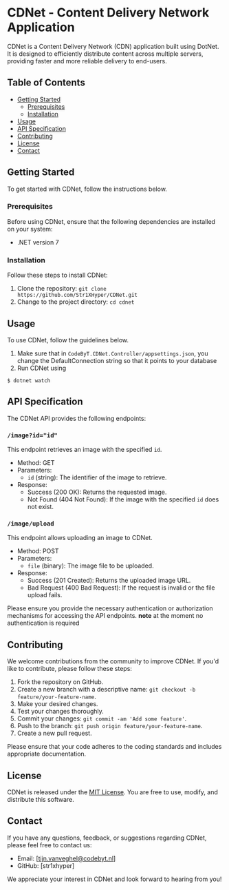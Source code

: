 # CDNet - Content Delivery Network Application

CDNet is a Content Delivery Network (CDN) application built using DotNet. It is designed to efficiently distribute content across multiple servers, providing faster and more reliable delivery to end-users.

## Table of Contents

- [Getting Started](#getting-started)
  - [Prerequisites](#prerequisites)
  - [Installation](#installation)
- [Usage](#usage)
- [API Specification](#api-specification)
- [Contributing](#contributing)
- [License](#license)
- [Contact](#contact)

## Getting Started

To get started with CDNet, follow the instructions below.

### Prerequisites

Before using CDNet, ensure that the following dependencies are installed on your system:

- .NET version 7

### Installation

Follow these steps to install CDNet:

1. Clone the repository: `git clone https://github.com/Str1XHyper/CDNet.git`
2. Change to the project directory: `cd cdnet`

## Usage

To use CDNet, follow the guidelines below.

1. Make sure that in `CodeByT.CDNet.Controller/appsettings.json`, you change the DefaultConnection string so that it points to your database
2. Run CDNet using

```shell
$ dotnet watch
```

## API Specification

The CDNet API provides the following endpoints:

### `/image?id="id"`

This endpoint retrieves an image with the specified `id`.

- Method: GET
- Parameters:
  - `id` (string): The identifier of the image to retrieve.
- Response:
  - Success (200 OK): Returns the requested image.
  - Not Found (404 Not Found): If the image with the specified `id` does not exist.

### `/image/upload`

This endpoint allows uploading an image to CDNet.

- Method: POST
- Parameters:
  - `file` (binary): The image file to be uploaded.
- Response:
  - Success (201 Created): Returns the uploaded image URL.
  - Bad Request (400 Bad Request): If the request is invalid or the file upload fails.

Please ensure you provide the necessary authentication or authorization mechanisms for accessing the API endpoints.
**note** at the moment no authentication is required

## Contributing

We welcome contributions from the community to improve CDNet. If you'd like to contribute, please follow these steps:

1. Fork the repository on GitHub.
2. Create a new branch with a descriptive name: `git checkout -b feature/your-feature-name`.
3. Make your desired changes.
4. Test your changes thoroughly.
5. Commit your changes: `git commit -am 'Add some feature'`.
6. Push to the branch: `git push origin feature/your-feature-name`.
7. Create a new pull request.

Please ensure that your code adheres to the coding standards and includes appropriate documentation.

## License

CDNet is released under the [MIT License](LICENSE). You are free to use, modify, and distribute this software.

## Contact

If you have any questions, feedback, or suggestions regarding CDNet, please feel free to contact us:

- Email: [tijn.vanveghel@codebyt.nl]
- GitHub: [str1xhyper]

We appreciate your interest in CDNet and look forward to hearing from you!
